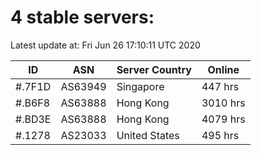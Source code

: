 # 4 stable servers:

Latest update at: Fri Jun 26 17:10:11 UTC 2020

| ID | ASN | Server Country | Online |
| -- | --- | -------------- | ------ |
| #.7F1D | AS63949 | Singapore | 447 hrs |
| #.B6F8 | AS63888 | Hong Kong | 3010 hrs |
| #.BD3E | AS63888 | Hong Kong | 4079 hrs |
| #.1278 | AS23033 | United States | 495 hrs |

